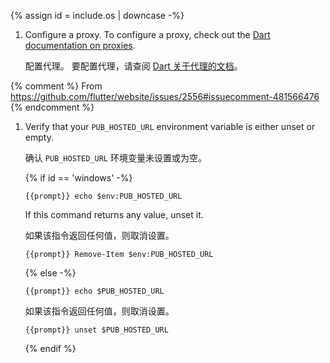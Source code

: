
{% assign id =  include.os | downcase -%}

<div id="{{id}}-pub" class="tab-pane
  {%- if id == 'windows' %} active {% endif %}"
  role="tabpanel" aria-labelledby="{{id}}-tab">

1. Configure a proxy.
   To configure a proxy, check out the
   [Dart documentation on proxies]({{site.dart-site}}tools/pub/troubleshoot#pub-get-fails-from-behind-a-corporate-firewall).

   配置代理。
   要配置代理，请查阅 [Dart 关于代理的文档]({{site.dart-site}}tools/pub/troubleshoot#pub-get-fails-from-behind-a-corporate-firewall)。

  {% comment %}
  From <https://github.com/flutter/website/issues/2556#issuecomment-481566476>
  {% endcomment %}

1. Verify that your `PUB_HOSTED_URL` environment variable is either unset
   or empty.

   确认 `PUB_HOSTED_URL` 环境变量未设置或为空。

   {% if id == 'windows' -%}

   ```console
   {{prompt}} echo $env:PUB_HOSTED_URL
   ```

   If this command returns any value, unset it.

   如果该指令返回任何值，则取消设置。

   ```console
   {{prompt}} Remove-Item $env:PUB_HOSTED_URL
   ```

   {% else -%}

   ```console
   {{prompt}} echo $PUB_HOSTED_URL
   ```

   如果该指令返回任何值，则取消设置。

   ```console
   {{prompt}} unset $PUB_HOSTED_URL
   ```

   {% endif %}

</div>
